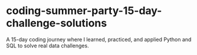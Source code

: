 # coding-summer-party-15-day-challenge-solutions
A 15-day coding journey where I learned, practiced, and applied Python and SQL to solve real data challenges.
